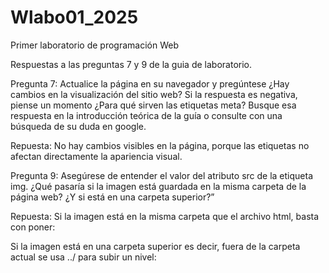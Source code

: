 # Wlabo01_2025
Primer laboratorio de programación Web 

Respuestas a las preguntas 7 y 9 de la guia de laboratorio.

Pregunta 7:
Actualice la página en su navegador y pregúntese ¿Hay cambios en la visualización del sitio web? Si la
respuesta es negativa, piense un momento ¿Para qué sirven las etiquetas meta? Busque esa respuesta en la
introducción teórica de la guía o consulte con una búsqueda de su duda en google.

Repuesta: No hay cambios visibles en la página, porque las etiquetas <meta> no afectan directamente la apariencia visual.

Pregunta 9: 
Asegúrese de entender el valor del atributo src de la etiqueta img.
¿Qué pasaría si la imagen está guardada en la misma carpeta de la página web?
¿Y si está en una carpeta superior?”

Repuesta: Si la imagen está en la misma carpeta que el archivo html, basta con poner:

<!-- "<img src="imagen.jpg" alt="Imagen">" -->


Si la imagen está en una carpeta superior es decir, fuera de la carpeta actual  se usa ../ para subir un nivel:
<!-- "<img src="../imagen.jpg" alt="Imagen">" -->
